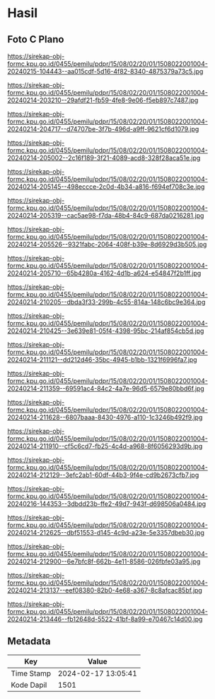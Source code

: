 # Hasil

## Foto C Plano

https://sirekap-obj-formc.kpu.go.id/0455/pemilu/pdpr/15/08/02/20/01/1508022001004-20240215-104443--aa015cdf-5d16-4f82-8340-4875379a73c5.jpg

https://sirekap-obj-formc.kpu.go.id/0455/pemilu/pdpr/15/08/02/20/01/1508022001004-20240214-203210--29afdf21-fb59-4fe8-9e06-f5eb897c7487.jpg

https://sirekap-obj-formc.kpu.go.id/0455/pemilu/pdpr/15/08/02/20/01/1508022001004-20240214-204717--d74707be-3f7b-496d-a9ff-9621cf6d1079.jpg

https://sirekap-obj-formc.kpu.go.id/0455/pemilu/pdpr/15/08/02/20/01/1508022001004-20240214-205002--2c16f189-3f21-4089-acd8-328f28aca51e.jpg

https://sirekap-obj-formc.kpu.go.id/0455/pemilu/pdpr/15/08/02/20/01/1508022001004-20240214-205145--498eccce-2c0d-4b34-a816-f694ef708c3e.jpg

https://sirekap-obj-formc.kpu.go.id/0455/pemilu/pdpr/15/08/02/20/01/1508022001004-20240214-205319--cac5ae98-f7da-48b4-84c9-687da0216281.jpg

https://sirekap-obj-formc.kpu.go.id/0455/pemilu/pdpr/15/08/02/20/01/1508022001004-20240214-205526--9321fabc-2064-408f-b39e-8d6929d3b505.jpg

https://sirekap-obj-formc.kpu.go.id/0455/pemilu/pdpr/15/08/02/20/01/1508022001004-20240214-205710--65b4280a-4162-4d1b-a624-e54847f2b1ff.jpg

https://sirekap-obj-formc.kpu.go.id/0455/pemilu/pdpr/15/08/02/20/01/1508022001004-20240214-210205--dbda3f33-299b-4c55-814a-148c6bc9e364.jpg

https://sirekap-obj-formc.kpu.go.id/0455/pemilu/pdpr/15/08/02/20/01/1508022001004-20240214-210425--3e639e81-05f4-4398-95bc-214af854cb5d.jpg

https://sirekap-obj-formc.kpu.go.id/0455/pemilu/pdpr/15/08/02/20/01/1508022001004-20240214-211121--dd212d46-35bc-4945-b1bb-1321f6996fa7.jpg

https://sirekap-obj-formc.kpu.go.id/0455/pemilu/pdpr/15/08/02/20/01/1508022001004-20240214-211359--69591ac4-84c2-4a7e-96d5-6579e80bbd6f.jpg

https://sirekap-obj-formc.kpu.go.id/0455/pemilu/pdpr/15/08/02/20/01/1508022001004-20240214-211628--6807baaa-8430-4976-a110-1c3246b492f9.jpg

https://sirekap-obj-formc.kpu.go.id/0455/pemilu/pdpr/15/08/02/20/01/1508022001004-20240214-211910--cf5c6cd7-fb25-4c4d-a968-8f6056293d9b.jpg

https://sirekap-obj-formc.kpu.go.id/0455/pemilu/pdpr/15/08/02/20/01/1508022001004-20240214-212129--3efc2ab1-60df-44b3-9f4e-cd9b2673cfb7.jpg

https://sirekap-obj-formc.kpu.go.id/0455/pemilu/pdpr/15/08/02/20/01/1508022001004-20240216-144353--3dbdd23b-ffe2-49d7-943f-d698506a0484.jpg

https://sirekap-obj-formc.kpu.go.id/0455/pemilu/pdpr/15/08/02/20/01/1508022001004-20240214-212625--dbf51553-d145-4c9d-a23e-5e3357dbeb30.jpg

https://sirekap-obj-formc.kpu.go.id/0455/pemilu/pdpr/15/08/02/20/01/1508022001004-20240214-212900--6e7bfc8f-662b-4e11-8586-026fbfe03a95.jpg

https://sirekap-obj-formc.kpu.go.id/0455/pemilu/pdpr/15/08/02/20/01/1508022001004-20240214-213137--eef08380-82b0-4e68-a367-8c8afcac85bf.jpg

https://sirekap-obj-formc.kpu.go.id/0455/pemilu/pdpr/15/08/02/20/01/1508022001004-20240214-213446--fb12648d-5522-41bf-8a99-e70467c14d00.jpg


## Metadata

| Key        | Value               |
| ---------- | ------------------- |
| Time Stamp | 2024-02-17 13:05:41 |
| Kode Dapil | 1501                |




